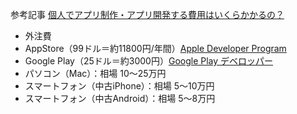 
参考記事
[個人でアプリ制作・アプリ開発する費用はいくらかかるの？](https://moduleapps.com/mobile-marketing/22430app/)

- 外注費
- AppStore（99ドル＝約11800円/年間）[Apple Developer Program](https://help.apple.com/developer-account/)
- Google Play（25ドル＝約3000円）[Google Play デベロッパー](https://support.google.com/googleplay/android-developer/answer/6112435?hl=ja)
- パソコン（Mac）：相場 10〜25万円
- スマートフォン（中古iPhone）：相場 5〜10万円
- スマートフォン（中古Android）：相場 5〜8万円